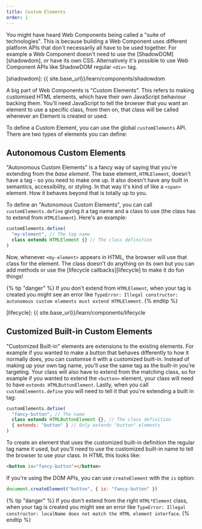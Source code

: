 ```yaml
---
title: Custom Elements
order: 1
---
```


You might have heard Web Components being called a "suite of technologies". This is because building a Web Component
uses different platform APIs that don't necessarily all have to be used together. For example a Web Component doesn't
need to use the [ShadowDOM][shadowdom], or have its own CSS. Alternatively it's possible to use Web Component APIs like
ShadowDOM regular `<div>` tag.

[shadowdom]: {{ site.base_url}}/learn/components/shadowdom

A big part of Web Components is "Custom Elements". This refers to making customised HTML elements, which have their own
JavaScript behaviour backing them. You'll need JavaScript to tell the browser that you want an element to use a specific
class, from then on, that class will be called whenever an Element is created or used.

To define a Custom Element, you can use the global `customElements` API. There are two types of elements you can define:

## Autonomous Custom Elements

"Autonomous Custom Elements" is a fancy way of saying that you're extending from the _base element_. The base element,
`HTMLElement`, doesn't have a tag - so you need to make one up. It also doesn't have any built in semantics,
accessibility, or styling. In that way it's kind of like a `<span>` element. How it behaves beyond that is totally up to
you.

To define an "Autonomous Custom Elements", you can call `customElements.define` giving it a tag name and a class to use
(the class has to extend from `HTMLElement`). Here's an example:

```js
customElements.define(
  "my-element", // The tag name
  class extends HTMLElement {} // The class definition
)
```

Now, whenever `<my-element>` appears in HTML, the browser will use that class for the element. The class doesn't do
anything on its own but you can add methods or use the [lifecycle callbacks][lifecycle] to make it do fun things!

{% tip "danger" %} If you don't extend from `HTMLElement`, when your tag is created you might see an error like
`TypeError: Illegal constructor: autonomous custom elements must extend HTMLElement`. {% endtip %}

[lifecycle]: {{ site.base_url}}/learn/components/lifecycle

## Customized Built-in Custom Elements

"Customized Built-in" elements are extensions to the existing elements. For example if you wanted to make a button that
behaves differently to how it normally does, you can customise it with a customized built-in. Instead of making up your
own tag name, you'll use the same tag as the built-in you're targeting. Your class will also have to extend from the
matching class, so for example if you wanted to extend the `<button>` element, your class will need to have
`extends HTMLButtonElement`. Lastly, when you call `customElements.define` you will need to tell it that you're
extending a built in tag:

```js
customElements.define(
  "fancy-button", // The name
  class extends HTMLButtonElement {}, // The class definition
  { extends: "button" } // Only extends "button" elements
)
```

To create an element that uses the customized built-in definition the regular tag name it used, but you'll need to use
the customized built-in name to tell the browser to use your class. In HTML this looks like:

```html
<button is="fancy-button"></button>
```

If you're using the DOM APIs, you can use `createElement` with the `is` option:

```js
document.createElement("button", { is: "fancy-button" })
```

{% tip "danger" %} If you don't extend from the right `HTML*Element` class, when your tag is created you might see an
error like `TypeError: Illegal constructor: localName does not match the HTML element interface`. {% endtip %}

